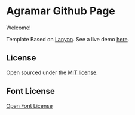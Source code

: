 # Agramar Github Page

Welcome!

Template Based on [Lanyon](https://github.com/poole/lanyon). See a live demo [here](http://codinfox.github.io).

## License

Open sourced under the [MIT license](LICENSE.md).

## Font License

[Open Font License](https://github.com/naver/d2codingfont/wiki/Open-Font-License)
